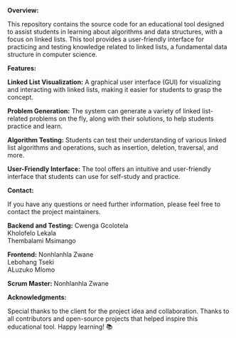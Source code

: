 **Overview:**

This repository contains the source code for an educational tool designed to assist students in learning about algorithms and data structures, with a focus on linked lists. This tool provides a user-friendly interface for practicing and testing knowledge related to linked lists, a fundamental data structure in computer science.

**Features:**

**Linked List Visualization:** A graphical user interface (GUI) for visualizing and interacting with linked lists, making it easier for students to grasp the concept.

**Problem Generation:** The system can generate a variety of linked list-related problems on the fly, along with their solutions, to help students practice and learn.

**Algorithm Testing:** Students can test their understanding of various linked list algorithms and operations, such as insertion, deletion, traversal, and more.

**User-Friendly Interface:** The tool offers an intuitive and user-friendly interface that students can use for self-study and practice.

**Contact:**

If you have any questions or need further information, please feel free to contact the project maintainers.

**Backend and Testing:**
Cwenga Gcolotela<br>
Kholofelo Lekala<br>
Thembalami Msimango

**Frontend:**
Nonhlanhla Zwane<br>
Lebohang Tseki<br>
ALuzuko Mlomo

**Scrum Master:**
Nonhlanhla Zwane

**Acknowledgments:**

Special thanks to the client for the project idea and collaboration.
Thanks to all contributors and open-source projects that helped inspire this educational tool.
Happy learning! 📚
